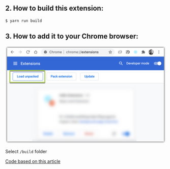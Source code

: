 ## 2. How to build this extension:

```
$ yarn run build
```

## 3. How to add it to your Chrome browser:

![](./assets/readme/2020-12-04_15-18-20.jpg)

Select `/build` folder

[Code based on this article](https://medium.com/javascript-in-plain-english/how-to-create-google-chrome-extension-using-react-js-5c9e343323ff)
